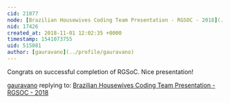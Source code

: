 ```yaml
---
cid: 21077
node: [Brazilian Housewives Coding Team Presentation - RGSOC - 2018](../notes/milaaraujo/10-29-2018/brazilian-housewives-coding-team-presentation-rgsoc-2018)
nid: 17426
created_at: 2018-11-01 12:02:35 +0000
timestamp: 1541073755
uid: 515081
author: [gauravano](../profile/gauravano)
---
```


Congrats on successful completion of RGSoC. Nice presentation!


[gauravano](../profile/gauravano) replying to: [Brazilian Housewives Coding Team Presentation - RGSOC - 2018](../notes/milaaraujo/10-29-2018/brazilian-housewives-coding-team-presentation-rgsoc-2018)

